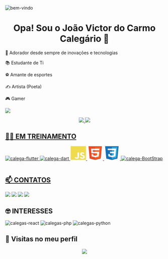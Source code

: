  <img max-width="100%" align="center" alt="bem-vindo" src="https://cdn.discordapp.com/attachments/934955432907272272/943962263738531920/Design_sem_nome.png"></a>

# <div align="center">Opa! Sou o João Victor do Carmo Calegário 🌹</div>

🌹 Adorador desde sempre de inovações e tecnologias

📚 Estudante de Ti

⚽ Amante de esportes

✍ Artista (Poeta)

🎮 Gamer 

<a href="https://www.instagram.com/ocalegario/"> <img  max-width= 100p% align="center" src="https://media.discordapp.net/attachments/942822236384010281/943586399708381244/IMG-20220216-WA0059.jpg"></a>

<div align="center">
  <a href="https://github.com/jvcalegas">
  <img height="160em" src="https://github-readme-stats.vercel.app/api?username=jvcalegas&show_icons=true&theme=react&include_all_commits=true&count_private=true"/>
  <img height="160em" src="https://github-readme-stats.vercel.app/api/top-langs/?username=jvcalegas&layout=compact&langs_count=7&theme=react"/>
</div>
  
  ## 🐱‍💻 EM TREINAMENTO
  

<div style="display: inline_block">
 <img align="space-between" alt="calega-flutter" height="45" width="50" src="https://cdn.jsdelivr.net/gh/devicons/devicon/icons/flutter/flutter-original.svg" /> 
 <img align="space-between" alt="calega-dart" height="45" width="50" src="https://cdn.jsdelivr.net/gh/devicons/devicon/icons/dart/dart-original.svg" />        
 <img align="space-between" alt="calegas-Js" height="45" width="50" src="https://raw.githubusercontent.com/devicons/devicon/master/icons/javascript/javascript-plain.svg">
 <img align="space-between" alt="calega-HTML" height="45" width="50" src="https://raw.githubusercontent.com/devicons/devicon/master/icons/html5/html5-original.svg">
 <img align="space-between" alt="calega-CSS" height="45" width="50" src="https://raw.githubusercontent.com/devicons/devicon/master/icons/css3/css3-original.svg">
 <img aling="space-between" alt="calega-BootStrap" height="45" width="50" src="https://cdn.jsdelivr.net/gh/devicons/devicon/icons/bootstrap/bootstrap-original.svg">
</div><br>
  
  ## 📫 CONTATOS
  <div> 
  <a href="https://www.instagram.com/ocalegario/" target="_blank"><img src="https://img.shields.io/badge/-Instagram-%23E4405F?style=for-the-badge&logo=instagram&logoColor=white" target="_blank"></a>
  <a href = "mailto:jvcaleglk@gmail.com"><img src="https://img.shields.io/badge/-Gmail-%23333?style=for-the-badge&logo=gmail&logoColor=white" target="_blank"></a>
  <a href="https://www.linkedin.com/in/joão-victor-calegário-301779211/" target="_blank"><img src="https://img.shields.io/badge/-LinkedIn-%230077B5?style=for-the-badge&logo=linkedin&logoColor=white" target="_blank"></a> 
     	<a href="https://www.twitch.tv/jvcalegario22" target="_blank"><img src="https://img.shields.io/badge/Twitch-9146FF?style=for-the-badge&logo=twitch&logoColor=white" target="_blank"></a>
 
</div>

 ## 🤓 INTERESSES
 <div style="display: inline_block">
   <img aligns="center" width="50px" alt="calegas-react" src="https://cdn.jsdelivr.net/gh/devicons/devicon/icons/react/react-original-wordmark.svg" /> 
  <img aligns="center" width="50px" alt="calegas-php" src="https://cdn.jsdelivr.net/gh/devicons/devicon/icons/php/php-plain.svg" /> 
   <img aligns="center" width="50px" alt="calegas-python" src="https://cdn.jsdelivr.net/gh/devicons/devicon/icons/python/python-original.svg" />   
 </div>
 
 ## 👀 Visitas no meu perfil
 <p align="center"> 
   <img align="center" src="https://profile-counter.glitch.me/jvcalegas/count.svg" />
 </p>
